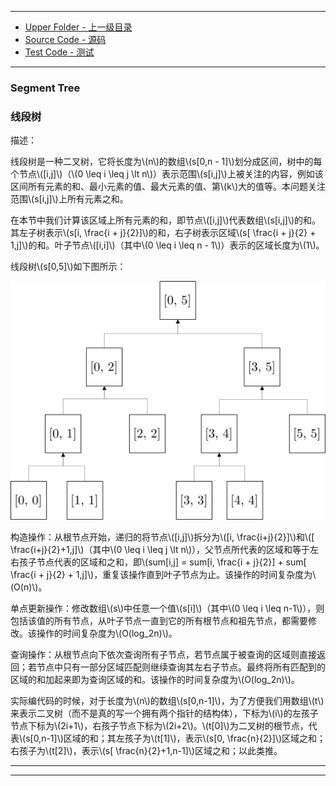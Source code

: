 --------
* [Upper Folder - 上一级目录](../)
* [Source Code - 源码](https://github.com/zhaochenyou/Way-to-Algorithm/blob/master/src/DataStructure/SegmentTree.hpp)
* [Test Code - 测试](https://github.com/zhaochenyou/Way-to-Algorithm/blob/master/src/DataStructure/SegmentTree.cpp)

--------

### Segment Tree
### 线段树
<div>
描述：
<p id="i">线段树是一种二叉树，它将长度为\(n\)的数组\(s[0,n - 1]\)划分成区间，树中的每个节点\([i,j]\)（\(0 \leq i \leq j \lt n\)）表示范围\(s[i,j]\)上被关注的内容，例如该区间所有元素的和、最小元素的值、最大元素的值、第\(k\)大的值等。本问题关注范围\(s[i,j]\)上所有元素之和。 </p>
<p id="i">在本节中我们计算该区域上所有元素的和，即节点\([i,j]\)代表数组\(s[i,j]\)的和。其左子树表示\(s[i, \frac{i + j}{2}]\)的和，右子树表示区域\(s[ \frac{i + j}{2} + 1,j]\)的和。叶子节点\([i,i]\)（其中\(0 \leq i \leq n - 1\)）表示的区域长度为\(1\)。 </p>
<p id="i">线段树\(s[0,5]\)如下图所示： </p>
<p id="c"><img src="../res/SegmentTree1.svg" /></p>
<p id="i">构造操作：从根节点开始，递归的将节点\([i,j]\)拆分为\([i, \frac{i+j}{2}]\)和\([ \frac{i+j}{2}+1,j]\)（其中\(0 \leq i \leq j \lt n\)），父节点所代表的区域和等于左右孩子节点代表的区域和之和，即\(sum[i,j] = sum[i, \frac{i + j}{2}] + sum[ \frac{i + j}{2} + 1,j]\)，重复该操作直到叶子节点为止。该操作的时间复杂度为\(O(n)\)。 </p>
<p id="i">单点更新操作：修改数组\(s\)中任意一个值\(s[i]\)（其中\(0 \leq i \leq n-1\)），则包括该值的所有节点，从叶子节点一直到它的所有根节点和祖先节点，都需要修改。该操作的时间复杂度为\(O(log_2⁡n)\)。 </p>
<p id="i">查询操作：从根节点向下依次查询所有子节点，若节点属于被查询的区域则直接返回；若节点中只有一部分区域匹配则继续查询其左右子节点。最终将所有匹配到的区域的和加起来即为查询区域的和。该操作的时间复杂度为\(O(log_2⁡n)\)。 </p>
<p id="i">实际编代码的时候，对于长度为\(n\)的数组\(s[0,n-1]\)，为了方便我们用数组\(t\)来表示二叉树（而不是真的写一个拥有两个指针的结构体），下标为\(i\)的左孩子节点下标为\(2i+1\)，右孩子节点下标为\(2i+2\)。\(t[0]\)为二叉树的根节点，代表\(s[0,n-1]\)区域的和；其左孩子为\(t[1]\)，表示\(s[0, \frac{n}{2}]\)区域之和；右孩子为\(t[2]\)，表示\(s[ \frac{n}{2}+1,n-1]\)区域之和；以此类推。 </p>
</div>

--------
--------
